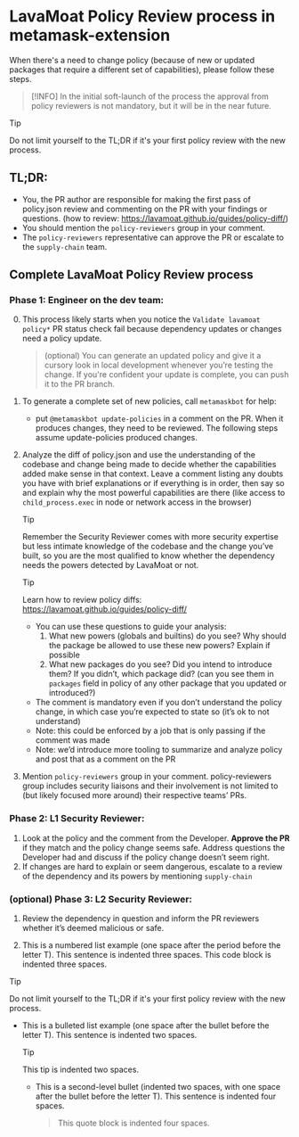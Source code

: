 # LavaMoat Policy Review process in metamask-extension

When there's a need to change policy (because of new or updated packages that require a different set of capabilities), please follow these steps.

> [!INFO]
> In the initial soft-launch of the process the approval from policy reviewers is not mandatory, but it will be in the near future.

> [!TIP]
> Do not limit yourself to the TL;DR if it's your first policy review with the new process.

## TL;DR:

- You, the PR author are responsible for making the first pass of policy.json review and commenting on the PR with your findings or questions. (how to review: https://lavamoat.github.io/guides/policy-diff/)
- You should mention the `policy-reviewers` group in your comment.
- The `policy-reviewers` representative can approve the PR or escalate to the `supply-chain` team.

## Complete LavaMoat Policy Review process

### Phase 1: Engineer on the dev team:

0.  This process likely starts when you notice the `Validate lavamoat policy*` PR status check fail because dependency updates or changes need a policy update.
    > (optional) You can generate an updated policy and give it a cursory look in local development whenever you’re testing the change. If you're confident your update is complete, you can push it to the PR branch.
1.  To generate a complete set of new policies, call `metamaskbot` for help:
    - put `@metamaskbot update-policies` in a comment on the PR. When it produces changes, they need to be reviewed. The following steps assume update-policies produced changes.
2.  Analyze the diff of policy.json and use the understanding of the codebase and change being made to decide whether the capabilities added make sense in that context. Leave a comment listing any doubts you have with brief explanations or if everything is in order, then say so and explain why the most powerful capabilities are there (like access to `child_process.exec` in node or network access in the browser)

    > [!TIP]
    > Remember the Security Reviewer comes with more security expertise but less intimate knowledge of the codebase and the change you’ve built, so you are the most qualified to know whether the dependency needs the powers detected by LavaMoat or not.

    > [!TIP]
    > Learn how to review policy diffs: https://lavamoat.github.io/guides/policy-diff/

    - You can use these questions to guide your analysis:
      1.  What new powers (globals and builtins) do you see? Why should the package be allowed to use these new powers? Explain if possible
      2.  What new packages do you see? Did you intend to introduce them? If you didn’t, which package did? (can you see them in `packages` field in policy of any other package that you updated or introduced?)
    - The comment is mandatory even if you don’t understand the policy change, in which case you’re expected to state so (it’s ok to not understand)
    - Note: this could be enforced by a job that is only passing if the comment was made
    - Note: we’d introduce more tooling to summarize and analyze policy and post that as a comment on the PR

3.  Mention `policy-reviewers` group in your comment.
    policy-reviewers group includes security liaisons and their involvement is not limited to (but likely focused more around) their respective teams’ PRs.

### Phase 2: L1 Security Reviewer:

1.  Look at the policy and the comment from the Developer. **Approve the PR** if they match and the policy change seems safe. Address questions the Developer had and discuss if the policy change doesn’t seem right.
2.  If changes are hard to explain or seem dangerous, escalate to a review of the dependency and its powers by mentioning `supply-chain`

### (optional) Phase 3: L2 Security Reviewer:

1.  Review the dependency in question and inform the PR reviewers whether it’s deemed malicious or safe.

1. This is a numbered list example (one space after the period before the letter T).
   This sentence is indented three spaces.
   This code block is indented three spaces.

> [!TIP]
> Do not limit yourself to the TL;DR if it's your first policy review with the new process.

- This is a bulleted list example (one space after the bullet before the letter T).
  This sentence is indented two spaces.
  > [!TIP]
  > This tip is indented two spaces.
  - This is a second-level bullet (indented two spaces, with one space after the bullet before the letter T).
    This sentence is indented four spaces.
    > This quote block is indented four spaces.
